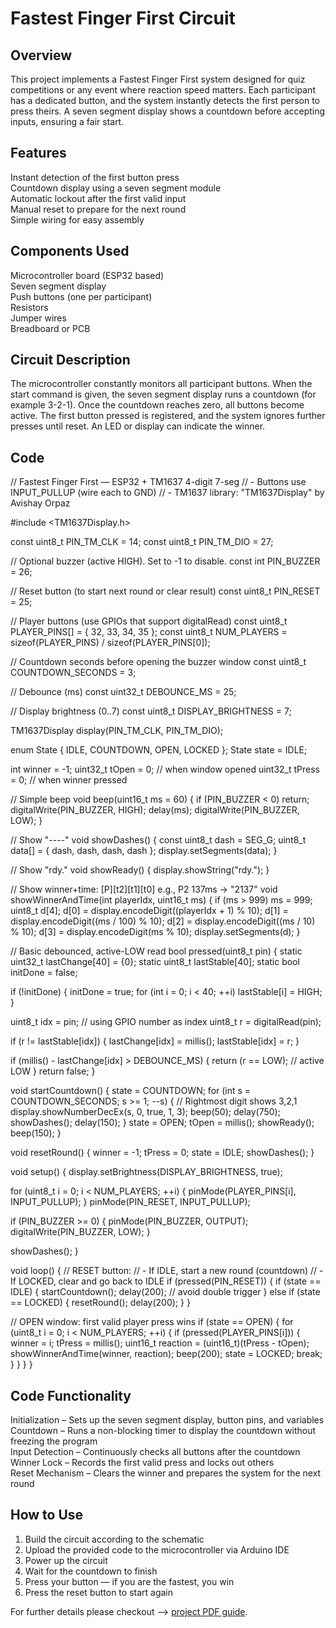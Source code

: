 # Fastest Finger First Circuit

## Overview
This project implements a Fastest Finger First system designed for quiz competitions or any event where reaction speed matters. Each participant has a dedicated button, and the system instantly detects the first person to press theirs. A seven segment display shows a countdown before accepting inputs, ensuring a fair start.

## Features
Instant detection of the first button press  
Countdown display using a seven segment module  
Automatic lockout after the first valid input  
Manual reset to prepare for the next round  
Simple wiring for easy assembly

## Components Used
Microcontroller board (ESP32 based)  
Seven segment display  
Push buttons (one per participant)  
Resistors  
Jumper wires  
Breadboard or PCB

## Circuit Description
The microcontroller constantly monitors all participant buttons. When the start command is given, the seven segment display runs a countdown (for example 3-2-1). Once the countdown reaches zero, all buttons become active. The first button pressed is registered, and the system ignores further presses until reset. An LED or display can indicate the winner.

## Code

// Fastest Finger First — ESP32 + TM1637 4-digit 7-seg
// - Buttons use INPUT_PULLUP (wire each to GND)
// - TM1637 library: "TM1637Display" by Avishay Orpaz

#include <TM1637Display.h>

const uint8_t PIN_TM_CLK = 14;
const uint8_t PIN_TM_DIO = 27;

// Optional buzzer (active HIGH). Set to -1 to disable.
const int PIN_BUZZER = 26;

// Reset button (to start next round or clear result)
const uint8_t PIN_RESET = 25;

// Player buttons (use GPIOs that support digitalRead)
const uint8_t PLAYER_PINS[] = { 32, 33, 34, 35 };
const uint8_t NUM_PLAYERS = sizeof(PLAYER_PINS) / sizeof(PLAYER_PINS[0]);

// Countdown seconds before opening the buzzer window
const uint8_t COUNTDOWN_SECONDS = 3;

// Debounce (ms)
const uint32_t DEBOUNCE_MS = 25;

// Display brightness (0..7)
const uint8_t DISPLAY_BRIGHTNESS = 7;

TM1637Display display(PIN_TM_CLK, PIN_TM_DIO);

enum State { IDLE, COUNTDOWN, OPEN, LOCKED };
State state = IDLE;

int winner = -1;
uint32_t tOpen = 0;      // when window opened
uint32_t tPress = 0;     // when winner pressed

// Simple beep
void beep(uint16_t ms = 60) {
  if (PIN_BUZZER < 0) return;
  digitalWrite(PIN_BUZZER, HIGH);
  delay(ms);
  digitalWrite(PIN_BUZZER, LOW);
}

// Show "----"
void showDashes() {
  const uint8_t dash = SEG_G;
  uint8_t data[] = { dash, dash, dash, dash };
  display.setSegments(data);
}

// Show "rdy."
void showReady() {
  display.showString("rdy.");
}

// Show winner+time: [P][t2][t1][t0] e.g., P2 137ms -> "2137"
void showWinnerAndTime(int playerIdx, uint16_t ms) {
  if (ms > 999) ms = 999;
  uint8_t d[4];
  d[0] = display.encodeDigit((playerIdx + 1) % 10);
  d[1] = display.encodeDigit((ms / 100) % 10);
  d[2] = display.encodeDigit((ms / 10) % 10);
  d[3] = display.encodeDigit(ms % 10);
  display.setSegments(d);
}

// Basic debounced, active-LOW read
bool pressed(uint8_t pin) {
  static uint32_t lastChange[40] = {0};
  static uint8_t  lastStable[40];
  static bool initDone = false;

  if (!initDone) {
    initDone = true;
    for (int i = 0; i < 40; ++i) lastStable[i] = HIGH;
  }

  uint8_t idx = pin; // using GPIO number as index
  uint8_t r = digitalRead(pin);

  if (r != lastStable[idx]) {
    lastChange[idx] = millis();
    lastStable[idx] = r;
  }

  if (millis() - lastChange[idx] > DEBOUNCE_MS) {
    return (r == LOW); // active LOW
  }
  return false;
}

void startCountdown() {
  state = COUNTDOWN;
  for (int s = COUNTDOWN_SECONDS; s >= 1; --s) {
    // Rightmost digit shows 3,2,1
    display.showNumberDecEx(s, 0, true, 1, 3);
    beep(50);
    delay(750);
    showDashes();
    delay(150);
  }
  state = OPEN;
  tOpen = millis();
  showReady();
  beep(150);
}

void resetRound() {
  winner = -1;
  tPress = 0;
  state = IDLE;
  showDashes();
}

void setup() {
  display.setBrightness(DISPLAY_BRIGHTNESS, true);

  for (uint8_t i = 0; i < NUM_PLAYERS; ++i) {
    pinMode(PLAYER_PINS[i], INPUT_PULLUP);
  }
  pinMode(PIN_RESET, INPUT_PULLUP);

  if (PIN_BUZZER >= 0) {
    pinMode(PIN_BUZZER, OUTPUT);
    digitalWrite(PIN_BUZZER, LOW);
  }

  showDashes();
}

void loop() {
  // RESET button:
  //   - If IDLE, start a new round (countdown)
  //   - If LOCKED, clear and go back to IDLE
  if (pressed(PIN_RESET)) {
    if (state == IDLE) {
      startCountdown();
      delay(200); // avoid double trigger
    } else if (state == LOCKED) {
      resetRound();
      delay(200);
    }
  }

  // OPEN window: first valid player press wins
  if (state == OPEN) {
    for (uint8_t i = 0; i < NUM_PLAYERS; ++i) {
      if (pressed(PLAYER_PINS[i])) {
        winner = i;
        tPress = millis();
        uint16_t reaction = (uint16_t)(tPress - tOpen);
        showWinnerAndTime(winner, reaction);
        beep(200);
        state = LOCKED;
        break;
      }
    }
  }
}

## Code Functionality
Initialization – Sets up the seven segment display, button pins, and variables  
Countdown – Runs a non-blocking timer to display the countdown without freezing the program  
Input Detection – Continuously checks all buttons after the countdown  
Winner Lock – Records the first valid press and locks out others  
Reset Mechanism – Clears the winner and prepares the system for the next round

## How to Use
1. Build the circuit according to the schematic  
2. Upload the provided code to the microcontroller via Arduino IDE  
3. Power up the circuit  
4. Wait for the countdown to finish  
5. Press your button — if you are the fastest, you win  
6. Press the reset button to start again


For further details please checkout --> [project PDF guide](./FastestFingerFirst.pdf).
